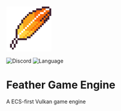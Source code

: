 ![Feather Engine Logo](src/engine/assets/icons/icon_github.png)

![Discord](https://img.shields.io/discord/1072853974727798895)
![Language](https://img.shields.io/badge/language-C++-blue.svg)

# Feather Game Engine
A ECS-first Vulkan game engine
